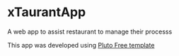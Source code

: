 # xTaurantApp
A web app to assist restaurant to manage their processs

This app was developed using [Pluto Free template](http://preview.graygrids.com/item/pluto-material-design-bootstrap-html-template/)
